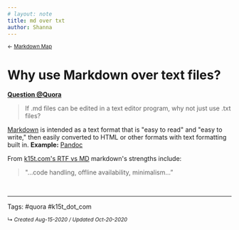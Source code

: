 ```yaml
---
# layout: note
title: md over txt
author: Shanna
---
```


<small>← [Markdown Map](../zk-public/-markdown)</small>

# Why use Markdown over text files?

**[Question @Quora](https://superuser.com/questions/310220/what-are-md-files)**
> If .md files can be edited in a text editor program, why not just use .txt files?

[Markdown](../zk-public/-markdown) is intended as a text format that is "easy to read" and "easy to write," then easily converted to HTML or other formats with text formatting built in.  **Example:** [Pandoc](../zk-public/program-pandoc)

From [k15t.com's RTF vs MD](https://www.k15t.com/blog/2015/04/markdown-vs-rich-formatting-who-will-win-the-ultimate-text-processing-competition) markdown's strengths include:
> "...code handling, offline availability, minimalism...”


<br>


---

Tags: #quora #k15t_dot_com

<small>↳ <i>Created Aug-15-2020 / Updated Oct-20-2020 </i></small>